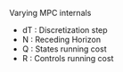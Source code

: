 Varying MPC internals
- dT : Discretization step
- N : Receding Horizon
- Q : States running cost
- R : Controls running cost

### 